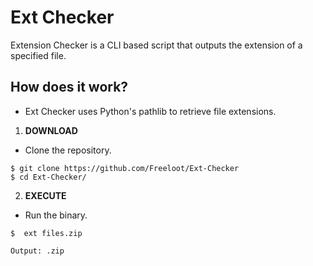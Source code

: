 # Ext Checker
Extension Checker is a CLI based script that outputs the extension of a specified file.

## How does it work?

- Ext Checker uses Python's pathlib to retrieve file extensions.

1. **DOWNLOAD**
- Clone the repository.
```
$ git clone https://github.com/Freeloot/Ext-Checker
$ cd Ext-Checker/
```

2. **EXECUTE**

- Run the binary.
```
$  ext files.zip

Output: .zip
```
